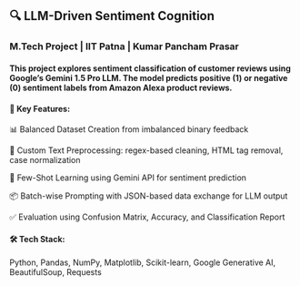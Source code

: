 ## 🔍 LLM-Driven Sentiment Cognition
### M.Tech Project | IIT Patna | Kumar Pancham Prasar

#### This project explores sentiment classification of customer reviews using Google’s Gemini 1.5 Pro LLM. The model predicts positive (1) or negative (0) sentiment labels from Amazon Alexa product reviews.

#### 🚀 Key Features:
📊 Balanced Dataset Creation from imbalanced binary feedback

🧼 Custom Text Preprocessing: regex-based cleaning, HTML tag removal, case normalization

🧠 Few-Shot Learning using Gemini API for sentiment prediction

📦 Batch-wise Prompting with JSON-based data exchange for LLM output

✅ Evaluation using Confusion Matrix, Accuracy, and Classification Report

#### 🛠️ Tech Stack:
Python, Pandas, NumPy, Matplotlib, Scikit-learn, Google Generative AI, BeautifulSoup, Requests

